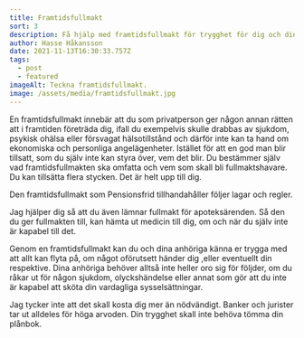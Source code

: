 ```yaml
---
title: Framtidsfullmakt
sort: 3
description: Få hjälp med framtidsfullmakt för trygghet för dig och dina anhöriga.
author: Hasse Håkansson
date: 2021-11-13T16:30:33.757Z
tags:
  - post
  - featured
imageAlt: Teckna framtidsfullmakt.
image: /assets/media/framtidsfullmakt.jpg
---
```

En framtidsfullmakt innebär att du som privatperson ger någon annan rätten att i framtiden företräda dig, ifall du exempelvis skulle drabbas av sjukdom, psykisk ohälsa eller försvagat hälsotillstånd och därför inte kan ta hand om ekonomiska och personliga angelägenheter. Istället för att en god man blir tillsatt, som du själv inte kan styra över, vem det blir. Du bestämmer själv vad framtidsfullmakten ska omfatta och vem som skall bli fullmaktshavare. Du kan tillsätta flera stycken. Det är helt upp till dig.

Den framtidsfullmakt som Pensionsfrid tillhandahåller följer lagar och regler.

Jag hjälper dig så att du även lämnar fullmakt för apoteksärenden. Så den du ger fullmakten till, kan hämta ut medicin till dig, om och när du själv inte är kapabel till det.

Genom en framtidsfullmakt kan du och dina anhöriga känna er trygga med att allt kan flyta på, om något oförutsett händer dig ,eller eventuellt din respektive. Dina anhöriga behöver alltså inte heller oro sig för följder, om du råkar ut för någon sjukdom, olyckshändelse eller annat som gör att du inte är kapabel att sköta din vardagliga sysselsättningar.

Jag tycker inte att det skall kosta dig mer än nödvändigt. Banker och jurister tar ut alldeles för höga arvoden. Din trygghet skall inte behöva tömma din plånbok.